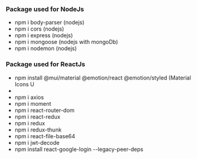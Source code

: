 <h3>Package used for NodeJs </h3>
<ul>
    <li>npm i body-parser (nodejs)</li>
    <li>npm i cors (nodejs)</li>
    <li>npm i express (nodejs)</li>
    <li>npm i mongoose (nodejs with mongoDb)</li>
    <li>npm i nodemon (nodejs)</li>
</ul>

<h3>Package used for ReactJs </h3>
<ul>
<li>npm install @mui/material @emotion/react @emotion/styled (Material Icons U<li>
<li>npm i axios</li>
<li>npm i moment</li>
<li>npm i react-router-dom</li>
<li>npm i react-redux</li>
<li>npm i redux</li>
<li>npm i redux-thunk</li>
<li>npm i react-file-base64</li>
<li>npm i jwt-decode</li>
<li>npm install react-google-login --legacy-peer-deps</li>
</ul>
